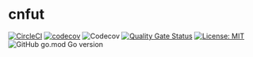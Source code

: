 # cnfut

[![CircleCI](https://dl.circleci.com/status-badge/img/gh/necais/cnfut/tree/main.svg?style=plastic)](https://dl.circleci.com/status-badge/redirect/gh/necais/cnfut/tree/main)
[![codecov](https://codecov.io/gh/necais/cnfut/branch/main/graph/badge.svg?token=GAZ72S3I2J&style=plastic)](https://codecov.io/gh/necais/cnfut)
![Codecov](https://img.shields.io/codecov/c/github/necais/cnfut?style=plastic)
[![Quality Gate Status](https://sonarcloud.io/api/project_badges/measure?project=cnfut&metric=alert_status)](https://sonarcloud.io/summary/new_code?id=cnfut)
[![License: MIT](https://img.shields.io/badge/License-MIT-blue.svg?style=plastic)](https://opensource.org/licenses/MIT)
![GitHub go.mod Go version](https://img.shields.io/github/go-mod/go-version/necais/cnfut?style=plastic)
